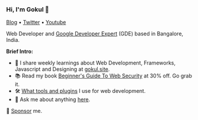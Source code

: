### Hi, I'm Gokul 👋

[Blog](https://gokul.site) • [Twitter](https://twitter.com/gokul_i) • [Youtube](https://bit.ly/SubscribeToGokul)

Web Developer and [Google Developer Expert](https://developers.google.com/community/experts/directory/profile/profile-gokulakrishnan_kalaikovan) (GDE) based in Bangalore, India.

**Brief Intro:**

- 📩 I share weekly learnings about Web Development, Frameworks, Javascript and Designing at [gokul.site](https://gokul.site).
- 📚 Read my book [Beginner's Guide To Web Security](https://gokul.site/book) at 30% off. Go grab it.
- 🛠 [What tools and plugins](http://gokul.site/uses) I use for web development.
- 💬 Ask me about anything [here](https://github.com/gokulkrishh/gokulkrishh/issues).

🔗 [Sponsor](https://github.com/sponsors/gokulkrishh) me.
